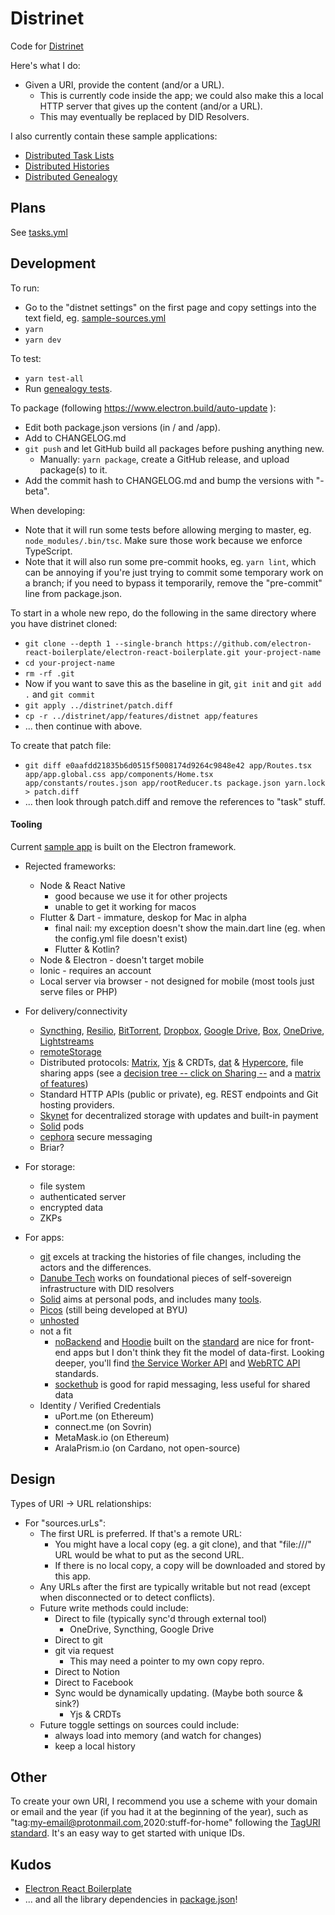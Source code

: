 
# Distrinet

Code for [Distrinet](https://trentlarson.gitlab.io/distrinet-doc)

Here's what I do:

- Given a URI, provide the content (and/or a URL).
  - This is currently code inside the app; we could also make this a local HTTP server that gives up the content (and/or a URL).
  - This may eventually be replaced by DID Resolvers.

I also currently contain these sample applications:

- [Distributed Task Lists](app/features/task-lists/README.md)
- [Distributed Histories](app/features/histories/README.md)
- [Distributed Genealogy](app/features/genealogy/README.md)




## Plans

See [tasks.yml](tasks.yml)




## Development


To run:

- Go to the "distnet settings" on the first page and copy settings into the text field, eg. [sample-sources.yml](resources/sample-sources.yml)
- `yarn`
- `yarn dev`


To test:

- `yarn test-all`
- Run [genealogy tests](app/features/genealogy/README.md).


To package (following https://www.electron.build/auto-update ):

- Edit both package.json versions (in / and /app).
- Add to CHANGELOG.md
- `git push` and let GitHub build all packages before pushing anything new.
  - Manually: `yarn package`, create a GitHub release, and upload package(s) to it.
- Add the commit hash to CHANGELOG.md and bump the versions with "-beta".


When developing:

- Note that it will run some tests before allowing merging to master, eg. `node_modules/.bin/tsc`. Make sure those work because we enforce TypeScript.
- Note that it will also run some pre-commit hooks, eg. `yarn lint`, which can be annoying if you're just trying to commit some temporary work on a branch; if you need to bypass it temporarily, remove the "pre-commit" line from package.json.

To start in a whole new repo, do the following in the same directory where you have distrinet cloned:

- `git clone --depth 1 --single-branch https://github.com/electron-react-boilerplate/electron-react-boilerplate.git your-project-name`
- `cd your-project-name`
- `rm -rf .git`
- Now if you want to save this as the baseline in git, `git init` and `git add .` and `git commit`
- `git apply ../distrinet/patch.diff`
- `cp -r ../distrinet/app/features/distnet app/features`
- ... then continue with above.


To create that patch file:

- `git diff e0aafdd21835b6d0515f5008174d9264c9848e42 app/Routes.tsx app/app.global.css app/components/Home.tsx app/constants/routes.json app/rootReducer.ts package.json yarn.lock > patch.diff`
- ... then look through patch.diff and remove the references to "task" stuff.


#### Tooling

Current [sample app](https://github.com/trentlarson/distrinet) is built on the Electron framework.

- Rejected frameworks:
  - Node & React Native
    - good because we use it for other projects
    - unable to get it working for macos
  - Flutter & Dart - immature, deskop for Mac in alpha
    - final nail: my exception doesn't show the main.dart line (eg. when the config.yml file doesn't exist)
    - Flutter & Kotlin?
  - Node & Electron - doesn't target mobile
  - Ionic - requires an account
  - Local server via browser - not designed for mobile (most tools just serve files or PHP)

- For delivery/connectivity
  - [Syncthing](syncthing.net), [Resilio](resilio.com), [BitTorrent](bittorrent.com), [Dropbox](dropbox.com), [Google Drive](www.google.com/drive), [Box](box.com), [OneDrive](onedrive.live.com), [Lightstreams](https://docs.lightstreams.network/products/smart-vault/getting-started/share-private-file-p2p)
  - [remoteStorage](https://remotestorage.io/)
  - Distributed protocols: [Matrix](https://matrix.org/), [Yjs](https://github.com/yjs/yjs) & CRDTs, [dat](https://dat.foundation) & [Hypercore](https://hypercore-protocol.org/), file sharing apps (see a [decision tree -- click on Sharing --](http://familyhistories.info/sharing) and a [matrix of features](https://docs.google.com/document/d/1pi-9aM_N_qhAx4veRii-glb9_UR-vWaHC4ZDLUEI0rY/edit))
  - Standard HTTP APIs (public or private), eg. REST endpoints and Git hosting providers.
  - [Skynet](https://siasky.net/) for decentralized storage with updates and built-in payment
  - [Solid](https://solidproject.org) pods
  - [cephora](https://github.com/HR/ciphora) secure messaging
  - Briar?

- For storage:
  - file system
  - authenticated server
  - encrypted data
  - ZKPs

- For apps:
  - [git](git-scm.com) excels at tracking the histories of file changes, including the actors and the differences.
  - [Danube Tech](https://danubetech.com/) works on foundational pieces of self-sovereign infrastructure with DID resolvers
  - [Solid](https://solidproject.org) aims at personal pods, and includes many [tools](https://solidproject.org/for-developers/apps/tools).
  - [Picos](https://www.windley.com/archives/2015/05/picos_persistent_compute_objects.shtml) (still being developed at BYU)
  - [unhosted](https://unhosted.org/tools/)
  - not a fit
    - [noBackend](http://nobackend.org/) and [Hoodie](http://hood.ie) built on the [standard]() are nice for front-end apps but I don't think they fit the model of data-first.  Looking deeper, you'll find [the Service Worker API](https://developer.mozilla.org/en-US/docs/Web/API/Service_Worker_API) and [WebRTC API](https://developer.mozilla.org/en-US/docs/Web/API/WebRTC_API) standards.
    - [sockethub](http://sockethub.org/) is good for rapid messaging, less useful for shared data
  - Identity / Verified Credentials
    - uPort.me (on Ethereum)
    - connect.me (on Sovrin)
    - MetaMask.io (on Ethereum)
    - AralaPrism.io (on Cardano, not open-source)




## Design

Types of URI -> URL relationships:

- For "sources.urLs":
  - The first URL is preferred.  If that's a remote URL:
    - You might have a local copy (eg. a git clone), and that "file:///" URL would be what to put as the second URL.
    - If there is no local copy, a copy will be downloaded and stored by this app.
  - Any URLs after the first are typically writable but not read (except when disconnected or to detect conflicts).
  - Future write methods could include:
    - Direct to file (typically sync'd through external tool)
      - OneDrive, Syncthing, Google Drive
    - Direct to git
    - git via request
      - This may need a pointer to my own copy repro.
    - Direct to Notion
    - Direct to Facebook
    - Sync would be dynamically updating. (Maybe both source & sink?)
      - Yjs & CRDTs
  - Future toggle settings on sources could include:
    - always load into memory (and watch for changes)
    - keep a local history




## Other

To create your own URI, I recommend you use a scheme with your domain or email and the year (if you had it at the beginning of the year), such as "tag:my-email@protonmail.com,2020:stuff-for-home" following the [TagURI](http://taguri.org) [standard](http://www.faqs.org/rfcs/rfc4151.html).  It's an easy way to get started with unique IDs.




## Kudos

- [Electron React Boilerplate](https://electron-react-boilerplate.js.org/)
- ... and all the library dependencies in [package.json](./package.json)!